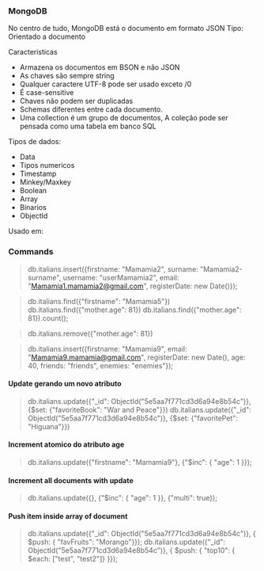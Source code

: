 ### MongoDB
No centro de tudo, MongoDB está o documento em formato JSON
Tipo: Orientado a documento

Caracteristicas
- Armazena os documentos em BSON e não JSON
- As chaves são sempre string
- Qualquer caractere UTF-8 pode ser usado exceto /0
- É case-sensitive
- Chaves não podem ser duplicadas
- Schemas diferentes entre cada documento.
- Uma collection é um grupo de documentos, A coleção pode ser pensada como uma tabela em banco SQL

Tipos de dados:
- Data
- Tipos numericos
- Timestamp
- Minkey/Maxkey
- Boolean
- Array 
- Binarios
- ObjectId

Usado em:



### Commands
> db.italians.insert({firstname: "Mamamia2", surname: "Mamamia2-surname", username: "userMamamia2", email: "Mamamia1.mamamia2@gmail.com", registerDate: new Date()});

> db.italians.find({"firstname": "Mamamia5"})
> db.italians.find({"mother.age": 81})
> db.italians.find({"mother.age": 81}).count();

> db.italians.remove({"mother.age": 81})


> db.italians.insert({firstname: "Mamamia9", email: "Mamamia9.mamamia@gmail.com", registerDate: new Date(), age: 40, friends: "friends", enemies: "enemies"});

#### Update gerando um novo atributo
> db.italians.update({"_id": ObjectId("5e5aa7f771cd3d6a94e8b54c")}, {$set: {"favoriteBook": "War and Peace"}})
> db.italians.update({"_id": ObjectId("5e5aa7f771cd3d6a94e8b54c")}, {$set: {"favoritePet": "Higuana"}})

#### Increment atomico do atributo age
> db.italians.update({"firstname": "Mamamia9"}, {"$inc": { "age": 1 }});

#### Increment all documents with update
> db.italians.update({}, {"$inc": { "age": 1 }}, {"multi": true});

#### Push item inside array of document
> db.italians.update({"_id": ObjectId("5e5aa7f771cd3d6a94e8b54c")}, { $push: { "favFruits": "Morango"}});
> db.italians.update({"_id": ObjectId("5e5aa7f771cd3d6a94e8b54c")}, { $push: { "top10": { $each: ["test", "test2"]} }});


